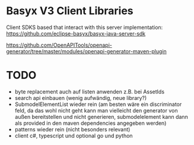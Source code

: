 # Basyx V3 Client Libraries

Client SDKS based that interact with this server implementation: https://github.com/eclipse-basyx/basyx-java-server-sdk


https://github.com/OpenAPITools/openapi-generator/tree/master/modules/openapi-generator-maven-plugin


# TODO 

- byte replacement auch auf listen anwenden z.B. bei AssetIds
- search api einbauen (wenig aufwändig, neue library?)
- SubmodelElementList wieder rein (am besten wäre ein discriminator feld, da das wohl nicht geht kann man vielleicht den generator von außen bereitstellen und nicht generieren, submodelelement kann dann als provided in den maven dependencies angegeben werden)
- patterns wieder rein (nicht besonders relevant)
- client c#, typescript und optional go und python